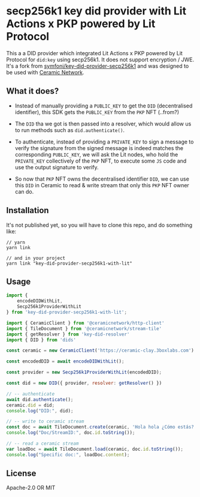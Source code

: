# secp256k1 key did provider with Lit Actions x PKP powered by Lit Protocol

This a a DID provider which integrated Lit Actions x PKP powered by Lit Protocol for `did:key` using secp256k1. It does not support encryption / JWE. It's a fork from [symfoni/key-did-provider-secp256k1](https://github.com/symfoni/key-did-provider-secp256k1) and was designed to be used with [Ceramic Network](https://ceramic.network/).

## What it does?

- Instead of manually providing a `PUBLIC_KEY` to get the `DID` (decentralised identifier), this SDK gets the `PUBLIC_KEY` from the `PKP` NFT (..from?)

- The `DID` tha we got is then passed into a resolver, which would allow us to run methods such as `did.authenticate()`.

- To authenticate, instead of providing a `PRIVATE_KEY` to sign a message to verify the signature from the signed message is indeed matches the corresponding `PUBLIC_KEY`, we will ask the Lit nodes, who hold the `PRIVATE_KEY` collectively of the `PKP` NFT, to execute some `JS` code and use the output signature to verify.

- So now that `PKP` NFT owns the decentralised identifier `DID`, we can use this `DID` in Ceramic to read & write stream that only this `PKP` NFT owner can do. 

## Installation

It's not published yet, so you will have to clone this repo, and do something like:

```
// yarn
yarn link

// and in your project
yarn link "key-did-provider-secp256k1-with-lit"

```

## Usage

```js
import { 
    encodeDIDWithLit,  
    Secp256k1ProviderWithLit 
} from 'key-did-provider-secp256k1-with-lit';

import { CeramicClient } from '@ceramicnetwork/http-client'
import { TileDocument } from '@ceramicnetwork/stream-tile'
import { getResolver } from 'key-did-resolver'
import { DID } from 'dids'

const ceramic = new CeramicClient('https://ceramic-clay.3boxlabs.com')

const encodedDID = await encodeDIDWithLit();

const provider = new Secp256k1ProviderWithLit(encodedDID);

const did = new DID({ provider, resolver: getResolver() })

// -- authenticate
await did.authenticate();
ceramic.did = did;
console.log("DID:", did);

// -- write to ceramic stream
const doc = await TileDocument.create(ceramic, 'Hola hola ¿Cómo estás?');
console.log("Doc/StreamID:", doc.id.toString());

// -- read a ceramic stream
var loadDoc = await TileDocument.load(ceramic, doc.id.toString());
console.log("Specific doc:", loadDoc.content);
```

## License

Apache-2.0 OR MIT